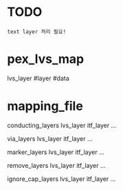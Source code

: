# TODO
    text layer 처리 필요!
# pex_lvs_map
lvs_layer #layer #data
# mapping_file
conducting_layers
    lvs_layer itf_layer ...

via_layers
    lvs_layer itf_layer ...

marker_layers
    lvs_layer itf_layer ...

remove_layers
    lvs_layer itf_layer ...

ignore_cap_layers
    lvs_layer itf_layer ...
